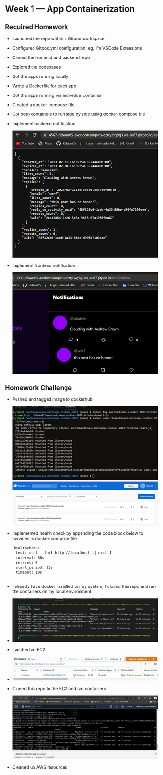 # Week 1 — App Containerization

## Required Homework
- Launched the repo within a Gitpod workspace
- Configured Gitpod.yml configuration, eg. I’m VSCode Extensions
- Cloned the frontend and backend repo
- Explored the codebases
- Got the apps running locally
- Wrote a Dockerfile for each app
- Got the apps running via individual container
- Created a docker-compose file
- Got both containers to run side by side using docker-compose file
- Implement backend notification  

  ![backend](asset/backend.png)

- Implement frontend notification  

  ![frontend](asset/frontend.png)
## Homework Challenge
- Pushed and tagged image to dockerhub  

  ![push & tag](asset/docker_tag%26push.png)
  ![images in dockerhub](asset/docker%20registry.png)

- Implemented health check by appending the code block below to services in docker-compose file  
```
    healthcheck:
     test: curl --fail http://localhost || exit 1
     interval: 60s
     retries: 5
     start_period: 20s
     timeout: 10s
   
 ```
 - I already have docker installed on my system, I cloned this repo and ran the containers on my local environment  
 - 
   ![Container_running_locally](asset/container_local.png)
   
 - Lauched an EC2  
 - 
   ![EC2_instance](asset/cruddur_EC2.png)
   
 - Cloned this repo to the EC2 and ran containers  
   
   ![Containers_on_EC2](asset/containers_EC2.png)
   
 - Cleaned up AWS resources
